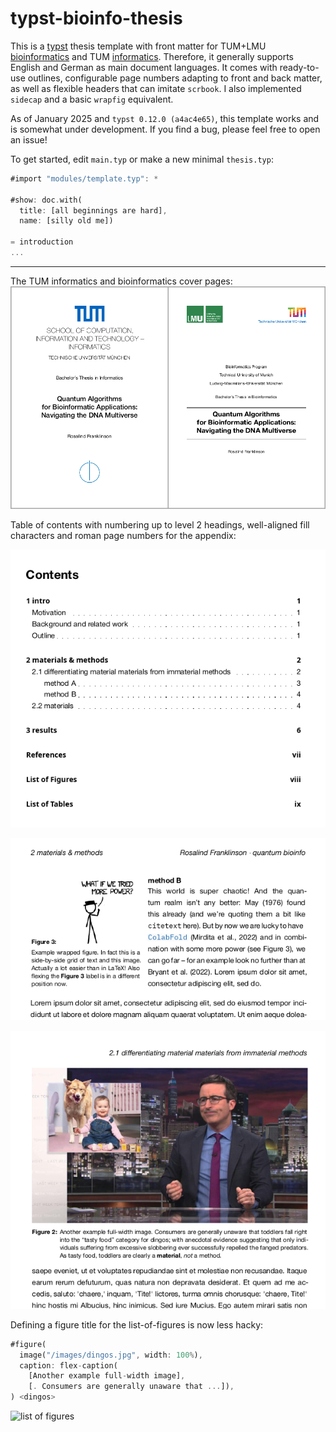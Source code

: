 # typst-bioinfo-thesis
This is a [typst](https://typst.app/) thesis template with front matter for TUM+LMU [bioinformatics](https://www.cit.tum.de/cit/studium/studiengaenge/master-bioinformatik/abschlussarbeit/#c2494) and TUM [informatics](https://www.cit.tum.de/cit/studium/studierende/abschlussarbeit-abschluss/informatik/#c4295). Therefore, it generally supports English and German as main document languages. It comes with ready-to-use outlines, configurable page numbers adapting to front and back matter, as well as flexible headers that can imitate `scrbook`. I also implemented `sidecap` and a basic `wrapfig` equivalent. 

As of January 2025 and `typst 0.12.0 (a4ac4e65)`, this template works and is somewhat under development. If you find a bug, please feel free to open an issue!

To get started, edit `main.typ` or make a new minimal `thesis.typ`:
```rs
#import "modules/template.typ": *

#show: doc.with(
  title: [all beginnings are hard], 
  name: [silly old me])

= introduction
...
```

---

The TUM informatics and bioinformatics cover pages:
![tum cover pages](images/screen_00.png)

Table of contents with numbering up to level 2 headings, well-aligned fill characters and roman page numbers for the appendix: 

![a dummy table of contents](images/screen_01.png)

![overkill header and wrap figure](images/screen_03.png "an overkill left-hand page header and a wrapfig")


![example header and caption](images/screen_02.png  "right-hand page header with section info")


Defining a figure title for the list-of-figures is now less hacky:
```rs
#figure(
  image("/images/dingos.jpg", width: 100%),
  caption: flex-caption(
    [Another example full-width image], 
    [. Consumers are generally unaware that ...]),
) <dingos>
``````

![list of figures](images/screen_04.png)